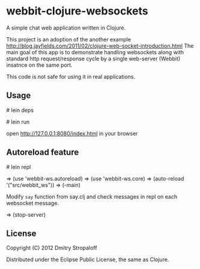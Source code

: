 webbit-clojure-websockets
=========================

A simple chat web application written in Clojure.

This project is an adoption of the another example http://blog.jayfields.com/2011/02/clojure-web-socket-introduction.html
The main goal of this app is to demonstrate handling websockets along with standard http request/response cycle by a single web-server (Webbit) insatnce on the same port.

This code is not safe for using it in real applications.

## Usage

\# lein deps

\# lein run

open http://127.0.0.1:8080/index.html in your browser

## Autoreload feature

\# lein repl

=> (use 'webbit-ws.autoreload)
=> (use 'webbit-ws.core)
=> (auto-reload '("src/webbit_ws"))
=> (-main)

Modify `say` function from say.clj and check messages in repl on each websocket message.

=> (stop-server)

## License

Copyright (C) 2012 Dmitry Stropaloff

Distributed under the Eclipse Public License, the same as Clojure. 